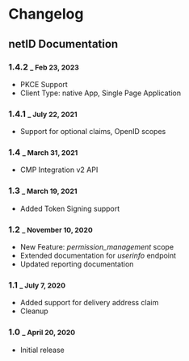 # Changelog

## netID Documentation

### 1.4.2 <small>_ Feb 23, 2023</small>

- PKCE Support 
- Client Type: native App, Single Page Application

### 1.4.1 <small>_ July 22, 2021</small>

- Support for optional claims, OpenID scopes

### 1.4 <small>_ March 31, 2021</small>

- CMP Integration v2 API

### 1.3 <small>_ March 19, 2021</small>

- Added Token Signing support

### 1.2 <small>_ November 10, 2020</small>

- New Feature: *permission_management* scope
- Extended documentation for *userinfo* endpoint
- Updated reporting documentation
  
### 1.1 <small>_ July 7, 2020</small>

- Added support for delivery address claim
- Cleanup

### 1.0 <small>_ April 20, 2020</small>

- Initial release
